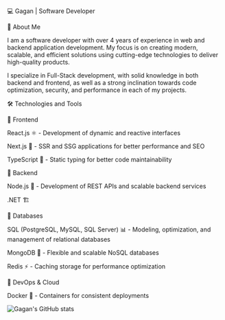 💻 Gagan | Software Developer

🚀 About Me

I am a software developer with over 4 years of experience in web and backend application development. My focus is on creating modern, scalable, and efficient solutions using cutting-edge technologies to deliver high-quality products.

I specialize in Full-Stack development, with solid knowledge in both backend and frontend, as well as a strong inclination towards code optimization, security, and performance in each of my projects.

🛠️ Technologies and Tools

📌 Frontend

React.js ⚛️ - Development of dynamic and reactive interfaces

Next.js 🚀 - SSR and SSG applications for better performance and SEO

TypeScript 🔷 - Static typing for better code maintainability

📌 Backend

Node.js 🌿 - Development of REST APIs and scalable backend services

.NET 🏗

📌 Databases

SQL (PostgreSQL, MySQL, SQL Server) 📊 - Modeling, optimization, and management of relational databases

MongoDB 🍃 - Flexible and scalable NoSQL databases

Redis ⚡ - Caching storage for performance optimization

📌 DevOps & Cloud

Docker 🐳 - Containers for consistent deployments


![Gagan's GitHub stats](https://github-readme-stats.vercel.app/api?username=gagandsk&show_icons=true&theme=radical)
